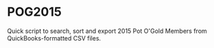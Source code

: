 # POG2015

Quick script to search, sort and export 2015 Pot O'Gold Members from QuickBooks-formatted CSV files.
